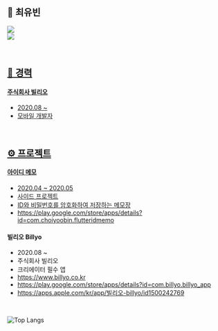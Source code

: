 ## 🫥 최유빈

<a href="https://velog.io/@cyb9701" target="vlog"><img src="https://img.shields.io/badge/Velog-20C997?style=flat-square&logo=Velog&logoColor=white">  
<img src="https://img.shields.io/badge/cyb9701@gmail.com-EA4335?style=flat-square&logo=Gmail&logoColor=white">  

<br/>

## 📝 경력

#### 주식회사 빌리오

- 2020.08 ~
- 모바일 개발자

<br/>

## ⚙️ 프로젝트

#### 아이디 메모

- 2020.04 ~ 2020.05
- 사이드 프로젝트
- ID와 비밀번호를 암호화하여 저장하는 메모장
- https://play.google.com/store/apps/details?id=com.choiyoobin.flutteridmemo

#### 빌리오 Billyo

- 2020.08 ~
- 주식회사 빌리오
- 크리에이터 필수 앱
- https://www.billyo.co.kr
- https://play.google.com/store/apps/details?id=com.billyo.billyo_app
- https://apps.apple.com/kr/app/빌리오-billyo/id1500242769

<br/>

![Top Langs](https://github-readme-stats.vercel.app/api/top-langs/?username=cyb9701&layout=compact)
